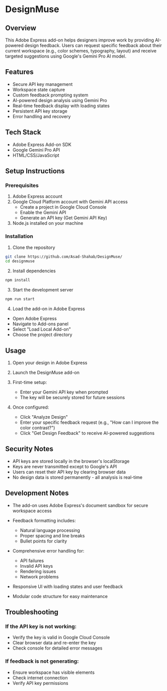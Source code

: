 # DesignMuse

## Overview
This Adobe Express add-on helps designers improve work by providing AI-powered design feedback. Users can request specific feedback about their current workspace (e.g., color schemes, typography, layout) and receive targeted suggestions using Google's Gemini Pro AI model.

## Features
 - Secure API key management
 - Workspace state capture
 - Custom feedback prompting system
 - AI-powered design analysis using Gemini Pro
 - Real-time feedback display with loading states
 - Persistent API key storage
 - Error handling and recovery

## Tech Stack
- Adobe Express Add-on SDK
- Google Gemini Pro API
- HTML/CSS/JavaScript

## Setup Instructions

### Prerequisites
1. Adobe Express account
2. Google Cloud Platform account with Gemini API access
    - Create a project in Google Cloud Console
    - Enable the Gemini API
    - Generate an API key (Get Gemini API Key)
3. Node.js installed on your machine

### Installation
1. Clone the repository
```bash
git clone https://github.com/Asad-Shahab/DesignMuse/
cd designmuse
```

2. Install dependencies
```bash
npm install
```

3. Start the development server
```bash
npm run start
```

4. Load the add-on in Adobe Express
- Open Adobe Express
- Navigate to Add-ons panel
- Select "Load Local Add-on"
- Choose the project directory

## Usage
1. Open your design in Adobe Express
2. Launch the DesignMuse add-on
3. First-time setup:
    - Enter your Gemini API key when prompted
    - The key will be securely stored for future sessions

4. Once configured:
    - Click "Analyze Design"
    - Enter your specific feedback request (e.g., "How can I improve the color contrast?")
    - Click "Get Design Feedback" to receive AI-powered suggestions

## Security Notes
- API keys are stored locally in the browser's localStorage
- Keys are never transmitted except to Google's API
- Users can reset their API key by clearing browser data
- No design data is stored permanently - all analysis is real-time

## Development Notes
- The add-on uses Adobe Express's document sandbox for secure workspace access
- Feedback formatting includes:
    - Natural language processing
    - Proper spacing and line breaks
    - Bullet points for clarity

- Comprehensive error handling for:
    - API failures
    - Invalid API keys
    - Rendering issues
    - Network problems

- Responsive UI with loading states and user feedback
- Modular code structure for easy maintenance

## Troubleshooting
### If the API key is not working:
- Verify the key is valid in Google Cloud Console
- Clear browser data and re-enter the key
- Check console for detailed error messages

### If feedback is not generating:
- Ensure workspace has visible elements
- Check internet connection
- Verify API key permissions
